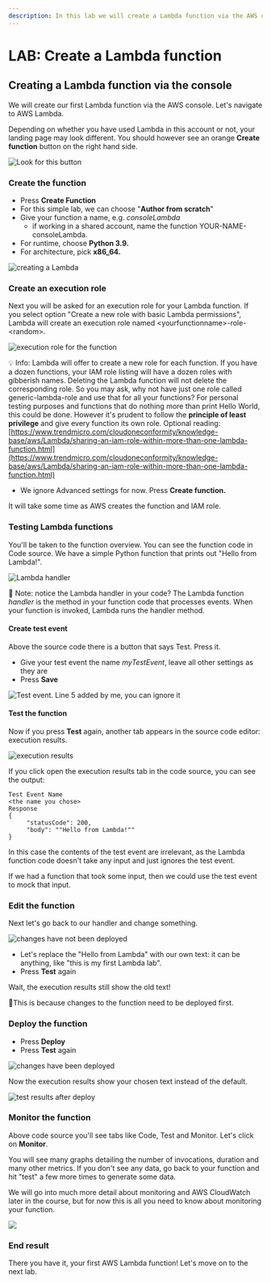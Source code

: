 ```yaml
---
description: In this lab we will create a Lambda function via the AWS console.
---
```


# LAB: Create a Lambda function

## Creating a Lambda function via the console&#x20;

We will create our first Lambda function via the AWS console. Let's navigate to AWS Lambda.&#x20;

Depending on whether you have used Lambda in this account or not, your landing page may look different. You should however see an orange **Create function** button on the right hand side.&#x20;

![Look for this button](<../../.gitbook/assets/image (110).png>)

### Create the function

* Press **Create Function**
* For this simple lab, we can choose "**Author from scratch**"&#x20;
* Give your function a name, e.g. _consoleLambda_
  * if working in a shared account, name the function YOUR-NAME-consoleLambda. &#x20;
* For runtime, choose **Python 3.9.**&#x20;
* For architecture, pick **x86\_64.**

![creating a Lambda](<../../.gitbook/assets/image (455).png>)

### Create an execution role

Next you will be asked for an execution role for your Lambda function. If you select option "Create a new role with basic Lambda permissions", Lambda will create an execution role named \<yourfunctionname>-role-\<random>.&#x20;

![execution role for the function](<../../.gitbook/assets/image (260).png>)

💡 Info: Lambda will offer to create a new role for each function. If you have a dozen functions, your IAM role listing will have a dozen roles with gibberish names. Deleting the Lambda function will not delete the corresponding role. So you may ask, why not have just one role called generic-lambda-role and use that for all your functions? For personal testing purposes and functions that do nothing more than print Hello World, this could be done. However it's prudent to follow the **principle of least privilege** and give every function its own role. Optional reading: [https://www.trendmicro.com/cloudoneconformity/knowledge-base/aws/Lambda/sharing-an-iam-role-within-more-than-one-lambda-function.html](https://www.trendmicro.com/cloudoneconformity/knowledge-base/aws/Lambda/sharing-an-iam-role-within-more-than-one-lambda-function.html)

* We ignore Advanced settings for now. Press **Create function.**

It will take some time as AWS creates the function and IAM role.

### Testing Lambda functions

You'll be taken to the function overview. You can see the function code in Code source. We have a simple Python function that prints out "Hello from Lambda!".

![Lambda handler](<../../.gitbook/assets/image (44).png>)

🎯 Note: notice the Lambda handler in your code? The Lambda function _handler_ is the method in your function code that processes events. When your function is invoked, Lambda runs the handler method.&#x20;

#### Create test event

Above the source code there is a button that says Test. Press it.

* Give your test event the name _myTestEvent_, leave all other settings as they are&#x20;
* Press **Save**

![Test event. Line 5 added by me, you can ignore it](<../../.gitbook/assets/image (387).png>)

#### Test the function

Now if you press **Test** again, another tab appears in the source code editor: execution results.

![execution results](<../../.gitbook/assets/image (158) (1).png>)

If you click open the execution results tab in the code source, you can see the output:

```
Test Event Name 
<the name you chose>
Response 
{ 
     "statusCode": 200, 
     "body": ""Hello from Lambda!""
}
```

In this case the contents of the test event are irrelevant, as the Lambda function code doesn't take any input and just ignores the test event.&#x20;

If we had a function that took some input, then we could use the test event to mock that input.&#x20;

### Edit the function

Next let's go back to our handler and change something.&#x20;

![changes have not been deployed](<../../.gitbook/assets/image (257).png>)

* Let's replace the "Hello from Lambda" with our own text: it can be anything, like "this is my first Lambda lab".
* Press **Test** again

Wait, the execution results still show the old text!&#x20;

🎯This is because changes to the function need to be deployed first.&#x20;

### Deploy the function

* Press **Deploy**
* Press **Test** again

![changes have been deployed](<../../.gitbook/assets/image (29).png>)

Now the execution results show your chosen text instead of the default.&#x20;

![test results after deploy](<../../.gitbook/assets/image (130).png>)

### Monitor the function

Above code source you'll see tabs like Code, Test and Monitor. Let's click on **Monitor**.&#x20;

You will see many graphs detailing the number of invocations, duration and many other metrics. If you don't see any data, go back to your function and hit "test" a few more times to generate some data.&#x20;

We will go into much more detail about monitoring and AWS CloudWatch later in the course, but for now this is all you need to know about monitoring your function.&#x20;

![](<../../.gitbook/assets/image (422) (1).png>)

### End result

There you have it, your first AWS Lambda function! Let's move on to the next lab. &#x20;
